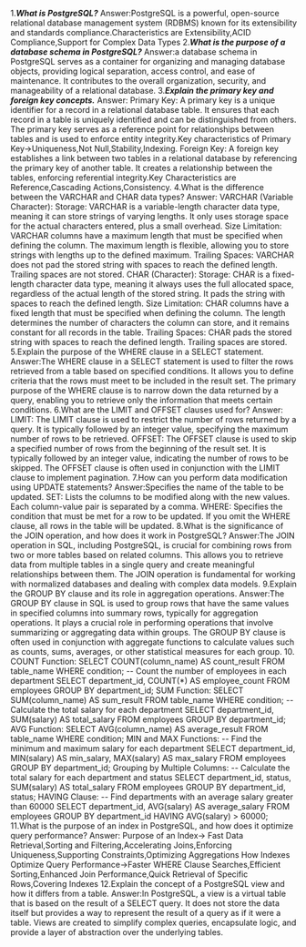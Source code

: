 1.***What is PostgreSQL?***
Answer:PostgreSQL is a powerful, open-source relational database management system (RDBMS) known for its extensibility and standards compliance.Characteristics are Extensibility,ACID Compliance,Support for Complex Data Types
2.***What is the purpose of a database schema in PostgreSQL?***
Answer:a database schema in PostgreSQL serves as a container for organizing and managing database objects, providing logical separation, access control, and ease of maintenance. It contributes to the overall organization, security, and manageability of a relational database.
3.***Explain the primary key and foreign key concepts.***
Answer:
Primary Key:
A primary key is a unique identifier for a record in a relational database table. It ensures that each record in a table is uniquely identified and can be distinguished from others. The primary key serves as a reference point for relationships between tables and is used to enforce entity integrity.Key characteristics of Primary Key->Uniqueness,Not Null,Stability,Indexing.
Foreign Key:
A foreign key establishes a link between two tables in a relational database by referencing the primary key of another table. It creates a relationship between the tables, enforcing referential integrity.Key Characteristics are Reference,Cascading Actions,Consistency.
4.What is the difference between the VARCHAR and CHAR data types?
Answer:
VARCHAR (Variable Character):
Storage: VARCHAR is a variable-length character data type, meaning it can store strings of varying lengths. It only uses storage space for the actual characters entered, plus a small overhead.
Size Limitation: VARCHAR columns have a maximum length that must be specified when defining the column. The maximum length is flexible, allowing you to store strings with lengths up to the defined maximum.
Trailing Spaces: VARCHAR does not pad the stored string with spaces to reach the defined length. Trailing spaces are not stored.
CHAR (Character):
Storage: CHAR is a fixed-length character data type, meaning it always uses the full allocated space, regardless of the actual length of the stored string. It pads the string with spaces to reach the defined length.
Size Limitation: CHAR columns have a fixed length that must be specified when defining the column. The length determines the number of characters the column can store, and it remains constant for all records in the table.
Trailing Spaces: CHAR pads the stored string with spaces to reach the defined length. Trailing spaces are stored.
5.Explain the purpose of the WHERE clause in a SELECT statement.
Answer:The WHERE clause in a SELECT statement is used to filter the rows retrieved from a table based on specified conditions. It allows you to define criteria that the rows must meet to be included in the result set. The primary purpose of the WHERE clause is to narrow down the data returned by a query, enabling you to retrieve only the information that meets certain conditions.
6.What are the LIMIT and OFFSET clauses used for?
Answer:
LIMIT:
The LIMIT clause is used to restrict the number of rows returned by a query.
It is typically followed by an integer value, specifying the maximum number of rows to be retrieved.
OFFSET:
The OFFSET clause is used to skip a specified number of rows from the beginning of the result set.
It is typically followed by an integer value, indicating the number of rows to be skipped.
The OFFSET clause is often used in conjunction with the LIMIT clause to implement pagination.
7.How can you perform data modification using UPDATE statements?
Answer:Specifies the name of the table to be updated.
SET: Lists the columns to be modified along with the new values. Each column-value pair is separated by a comma.
WHERE: Specifies the condition that must be met for a row to be updated. If you omit the WHERE clause, all rows in the table will be updated.
8.What is the significance of the JOIN operation, and how does it work in PostgreSQL?
Answer:The JOIN operation in SQL, including PostgreSQL, is crucial for combining rows from two or more tables based on related columns. This allows you to retrieve data from multiple tables in a single query and create meaningful relationships between them. The JOIN operation is fundamental for working with normalized databases and dealing with complex data models.
9.Explain the GROUP BY clause and its role in aggregation operations.
Answer:The GROUP BY clause in SQL is used to group rows that have the same values in specified columns into summary rows, typically for aggregation operations. It plays a crucial role in performing operations that involve summarizing or aggregating data within groups. The GROUP BY clause is often used in conjunction with aggregate functions to calculate values such as counts, sums, averages, or other statistical measures for each group.
10.
COUNT Function:
SELECT COUNT(column_name) AS count_result
FROM table_name
WHERE condition;
-- Count the number of employees in each department
SELECT department_id, COUNT(*) AS employee_count
FROM employees
GROUP BY department_id;
SUM Function:
SELECT SUM(column_name) AS sum_result
FROM table_name
WHERE condition;
-- Calculate the total salary for each department
SELECT department_id, SUM(salary) AS total_salary
FROM employees
GROUP BY department_id;
AVG Function:
SELECT AVG(column_name) AS average_result
FROM table_name
WHERE condition;
MIN and MAX Functions:
-- Find the minimum and maximum salary for each department
SELECT department_id, MIN(salary) AS min_salary, MAX(salary) AS max_salary
FROM employees
GROUP BY department_id;
Grouping by Multiple Columns:
-- Calculate the total salary for each department and status
SELECT department_id, status, SUM(salary) AS total_salary
FROM employees
GROUP BY department_id, status;
HAVING Clause:
-- Find departments with an average salary greater than 60000
SELECT department_id, AVG(salary) AS average_salary
FROM employees
GROUP BY department_id
HAVING AVG(salary) > 60000;
11.What is the purpose of an index in PostgreSQL, and how does it optimize query performance?
Answer:
Purpose of an Index-> Fast Data Retrieval,Sorting and Filtering,Accelerating Joins,Enforcing Uniqueness,Supporting Constraints,Optimizing Aggregations
How Indexes Optimize Query Performance->Faster WHERE Clause Searches,Efficient Sorting,Enhanced Join Performance,Quick Retrieval of Specific Rows,Covering Indexes
12.Explain the concept of a PostgreSQL view and how it differs from a table.
Answer:In PostgreSQL, a view is a virtual table that is based on the result of a SELECT query. It does not store the data itself but provides a way to represent the result of a query as if it were a table. Views are created to simplify complex queries, encapsulate logic, and provide a layer of abstraction over the underlying tables.
